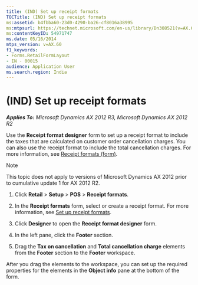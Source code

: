```yaml
---
title: (IND) Set up receipt formats
TOCTitle: (IND) Set up receipt formats
ms:assetid: b4fbba60-23d0-4290-ba26-cf8016a38995
ms:mtpsurl: https://technet.microsoft.com/en-us/library/Dn308521(v=AX.60)
ms:contentKeyID: 54971747
ms.date: 05/16/2014
mtps_version: v=AX.60
f1_keywords:
- Forms.RetailFormLayout
- IN - 00015
audience: Application User
ms.search.region: India
---
```


# (IND) Set up receipt formats 


_**Applies To:** Microsoft Dynamics AX 2012 R3, Microsoft Dynamics AX 2012 R2_

Use the **Receipt format designer** form to set up a receipt format to include the taxes that are calculated on customer order cancellation charges. You can also use the receipt format to include the total cancellation charges. For more information, see [Receipt formats (form)](https://technet.microsoft.com/en-us/library/hh597228\(v=ax.60\)).


> [!NOTE]
> <P>This topic does not apply to versions of Microsoft Dynamics AX 2012 prior to cumulative update 1 for AX 2012 R2.</P>



1.  Click **Retail** \> **Setup** \> **POS** \> **Receipt formats**.

2.  In the **Receipt formats** form, select or create a receipt format. For more information, see [Set up receipt formats](set-up-receipt-formats.md).

3.  Click **Designer** to open the **Receipt format designer** form.

4.  In the left pane, click the **Footer** section.

5.  Drag the **Tax on cancellation** and **Total cancellation charge** elements from the **Footer** section to the **Footer** workspace.

After you drag the elements to the workspace, you can set up the required properties for the elements in the **Object info** pane at the bottom of the form.

  


